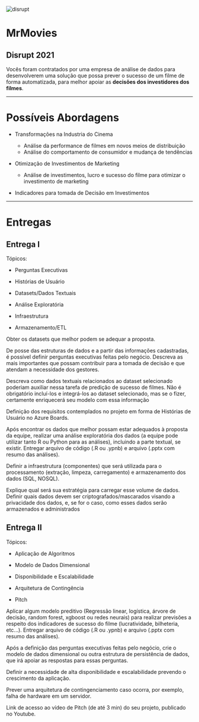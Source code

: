 ![disrupt](https://www.fiap.com.br/wp-content/themes/fiap2016/images/graduacao/dsrpt21/mobile/01.png)

# MrMovies

## Disrupt 2021

Vocês foram contratados por uma empresa de análise de dados para desenvolverem uma solução que possa prever o sucesso de um filme de forma automatizada, para melhor apoiar as **decisões dos investidores dos filmes**.

---

# Possíveis Abordagens

* Transformações na Industria do Cinema
  - Análise da performance de filmes em novos meios de distribuição
  - Análise do comportamento de consumidor e mudança de tendências


* Otimização de Investimentos de Marketing
  - Análise de investimentos, lucro e sucesso do filme para otimizar o investimento de marketing


* Indicadores para tomada de Decisão em Investimentos

---

# Entregas

## Entrega I

Tópicos:

- Perguntas Executivas

- Histórias de Usuário

- Datasets/Dados Textuais

- Análise Exploratória

- Infraestrutura

- Armazenamento/ETL


Obter os datasets que melhor podem se adequar a proposta.

De posse das estruturas de dados e a partir das informações cadastradas, é possível definir perguntas executivas feitas pelo negócio. Descreva as mais importantes que possam contribuir para a tomada de decisão e que atendam a necessidade dos gestores.

Descreva como dados textuais relacionados ao dataset selecionado poderiam auxiliar nessa tarefa de predição de sucesso de filmes. Não é obrigatório incluí-los e integrá-los ao dataset selecionado, mas se o fizer, certamente enriquecerá seu modelo com essa informação

Definição dos requisitos contemplados no projeto em forma de Histórias de Usuário no Azure Boards.

Após encontrar os dados que melhor possam estar adequados à proposta da equipe, realizar uma análise exploratória dos dados (a equipe pode utilizar tanto R ou Python para as análises), incluindo a parte textual, se existir. Entregar arquivo de código (.R ou .ypnb) e arquivo (.pptx com resumo das análises).

Definir a infraestrutura (componentes) que será utilizada para o processamento (extração, limpeza, carregamento) e armazenamento dos dados (SQL, NOSQL).

Explique qual será sua estratégia para carregar esse volume de dados. Definir quais dados devem ser criptografados/mascarados visando a privacidade dos dados, e, se for o caso, como esses dados serão armazenados e administrados


## Entrega II

Tópicos:

- Aplicação de Algoritmos

- Modelo de Dados Dimensional

- Disponibilidade e Escalabilidade

- Arquitetura de Contingência

- Pitch


Aplicar algum modelo preditivo (Regressão linear, logística, árvore de decisão, random forest, xgboost ou redes neurais) para realizar previsões a respeito dos indicadores de sucesso do filme (lucratividade, bilheteria, etc...). Entregar arquivo de código (.R ou .ypnb) e arquivo (.pptx com resumo das análises).

Após a definição das perguntas executivas feitas pelo negócio, crie o modelo de dados dimensional ou outra estrutura de persistência de dados, que irá apoiar as respostas para essas perguntas.

Definir a necessidade de alta disponibilidade e escalabilidade prevendo o crescimento da aplicação.

Prever uma arquitetura de contingenciamento caso ocorra, por exemplo, falha de hardware em um servidor.

Link de acesso ao vídeo de Pitch (de até 3 min) do seu projeto, publicado no Youtube.
